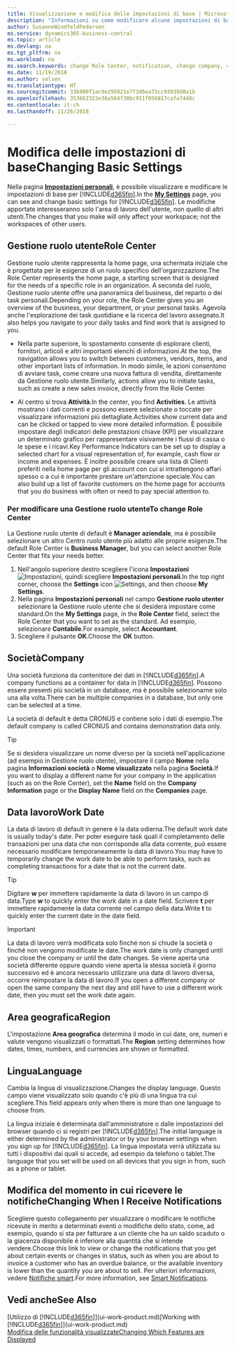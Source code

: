 ```yaml
---
title: Visualizzazione e modifica delle impostazioni di base | Microsoft Docs
description: "Informazioni su come modificare alcune impostazioni di base, ad esempio, la Gestione ruolo utente, la società o la data di lavoro."
author: SusanneWindfeldPedersen
ms.service: dynamics365-business-central
ms.topic: article
ms.devlang: na
ms.tgt_pltfrm: na
ms.workload: na
ms.search.keywords: change Role Center, notification, change company, change work date
ms.date: 11/19/2018
ms.author: solsen
ms.translationtype: HT
ms.sourcegitcommit: 33b900f1ac9e295921e7f3d6ea72cc93939d8a1b
ms.openlocfilehash: 353662322e36a564f30bc911f056817cafa7440c
ms.contentlocale: it-ch
ms.lasthandoff: 11/26/2018

---
```

# <a name="changing-basic-settings"></a><span data-ttu-id="ff0e8-103">Modifica delle impostazioni di base</span><span class="sxs-lookup"><span data-stu-id="ff0e8-103">Changing Basic Settings</span></span>
<span data-ttu-id="ff0e8-104">Nella pagina [**Impostazioni personali**](https://businesscentral.dynamics.com?page=9176 "Passare direttamente alla pagina impostazioni utente in Business Central"), è possibile visualizzare e modificare le impostazioni di base per [!INCLUDE[d365fin](includes/d365fin_md.md)].</span><span class="sxs-lookup"><span data-stu-id="ff0e8-104">In the [**My Settings**](https://businesscentral.dynamics.com?page=9176 "Go directly to your user settings page in Business Central") page, you can see and change basic settings for [!INCLUDE[d365fin](includes/d365fin_md.md)].</span></span> <span data-ttu-id="ff0e8-105">Le modifiche apportate interesseranno solo l'area di lavoro dell'utente, non quello di altri utenti.</span><span class="sxs-lookup"><span data-stu-id="ff0e8-105">The changes that you make will only affect your workspace; not the workspaces of other users.</span></span>  

## <a name="role-center"></a> <span data-ttu-id="ff0e8-106">Gestione ruolo utente</span><span class="sxs-lookup"><span data-stu-id="ff0e8-106">Role Center</span></span>
<span data-ttu-id="ff0e8-107">Gestione ruolo utente rappresenta la home page, una schermata iniziale che è progettata per le esigenze di un ruolo specifico dell'organizzazione.</span><span class="sxs-lookup"><span data-stu-id="ff0e8-107">The Role Center represents the home page, a starting screen that is designed for the needs of a specific role in an organization.</span></span> <span data-ttu-id="ff0e8-108">A seconda del ruolo, Gestione ruolo utente offre una panoramica del business, del reparto o dei task personali.</span><span class="sxs-lookup"><span data-stu-id="ff0e8-108">Depending on your role, the Role Center gives you an overview of the business, your department, or your personal tasks.</span></span> <span data-ttu-id="ff0e8-109">Agevola anche l'esplorazione dei task quotidiane e la ricerca del lavoro assegnato.</span><span class="sxs-lookup"><span data-stu-id="ff0e8-109">It also helps you navigate to your daily tasks and find work that is assigned to you.</span></span>

-   <span data-ttu-id="ff0e8-110">Nella parte superiore, lo spostamento consente di esplorare clienti, fornitori, articoli e altri importanti elenchi di informazioni.</span><span class="sxs-lookup"><span data-stu-id="ff0e8-110">At the top, the navigation allows you to switch between customers, vendors, items, and other important lists of information.</span></span> <span data-ttu-id="ff0e8-111">In modo simile, le azioni consentono di avviare task, come creare una nuova fattura di vendita, direttamente da Gestione ruolo utente.</span><span class="sxs-lookup"><span data-stu-id="ff0e8-111">Similarly, actions allow you to initiate tasks, such as create a new sales invoice, directly from the Role Center.</span></span>

-   <span data-ttu-id="ff0e8-112">Al centro si trova **Attività**.</span><span class="sxs-lookup"><span data-stu-id="ff0e8-112">In the center, you find **Activities**.</span></span> <span data-ttu-id="ff0e8-113">Le attività mostrano i dati correnti e possono essere selezionate o toccate per visualizzare informazioni più dettagliate.</span><span class="sxs-lookup"><span data-stu-id="ff0e8-113">Activities show current data and can be clicked or tapped to view more detailed information.</span></span> <span data-ttu-id="ff0e8-114">È possibile impostare degli indicatori delle prestazioni chiave (KPI) per visualizzare un determinato grafico per rappresentare visivamente i flussi di cassa o le spese e i ricavi.</span><span class="sxs-lookup"><span data-stu-id="ff0e8-114">Key Performance Indicators can be set up to display a selected chart for a visual representation of, for example, cash flow or income and expenses.</span></span> <span data-ttu-id="ff0e8-115">È inoltre possibile creare una lista di Clienti preferiti nella home page per gli account con cui si intrattengono affari spesso o a cui è importante prestare un'attenzione speciale.</span><span class="sxs-lookup"><span data-stu-id="ff0e8-115">You can also build up a list of favorite customers on the home page for accounts that you do business with often or need to pay special attention to.</span></span>

### <a name="to-change-role-center"></a><span data-ttu-id="ff0e8-116">Per modificare una Gestione ruolo utente</span><span class="sxs-lookup"><span data-stu-id="ff0e8-116">To change Role Center</span></span>
<span data-ttu-id="ff0e8-117">La Gestione ruolo utente di default è **Manager aziendale**, ma è possibile selezionare un altro Centro ruolo utente più adatto alle proprie esigenze.</span><span class="sxs-lookup"><span data-stu-id="ff0e8-117">The default Role Center is **Business Manager**, but you can select another Role Center that fits your needs better.</span></span>
1. <span data-ttu-id="ff0e8-118">Nell'angolo superiore destro scegliere l'icona **Impostazioni** ![Impostazioni](media/ui-experience/settings_icon_small.png "icona Impostazioni per Gestione ruolo utente"), quindi scegliere **Impostazioni personali**.</span><span class="sxs-lookup"><span data-stu-id="ff0e8-118">In the top right corner, choose the **Settings** icon ![Settings](media/ui-experience/settings_icon_small.png "Settings icon for role center"), and then choose **My Settings**.</span></span>
2. <span data-ttu-id="ff0e8-119">Nella pagina **Impostazioni personali** nel campo **Gestione ruolo utenter** selezionare la Gestione ruolo utente che si desidera impostare come standard.</span><span class="sxs-lookup"><span data-stu-id="ff0e8-119">On the **My Settings** page, in the **Role Center** field, select the Role Center that you want to set as the standard.</span></span> <span data-ttu-id="ff0e8-120">Ad esempio, selezionare **Contabile**.</span><span class="sxs-lookup"><span data-stu-id="ff0e8-120">For example, select **Accountant**.</span></span>
3. <span data-ttu-id="ff0e8-121">Scegliere il pulsante **OK**.</span><span class="sxs-lookup"><span data-stu-id="ff0e8-121">Choose the **OK** button.</span></span>

## <a name="company"></a><span data-ttu-id="ff0e8-122">Società</span><span class="sxs-lookup"><span data-stu-id="ff0e8-122">Company</span></span>
<span data-ttu-id="ff0e8-123">Una società funziona da contenitore dei dati in [!INCLUDE[d365fin](includes/d365fin_md.md)].</span><span class="sxs-lookup"><span data-stu-id="ff0e8-123">A company functions as a container for data in [!INCLUDE[d365fin](includes/d365fin_md.md)].</span></span> <span data-ttu-id="ff0e8-124">Possono essere presenti più società in un database, ma è possibile selezionarne solo una alla volta.</span><span class="sxs-lookup"><span data-stu-id="ff0e8-124">There can be multiple companies in a database, but only one can be selected at a time.</span></span>

<span data-ttu-id="ff0e8-125">La società di default è detta CRONUS e contiene solo i dati di esempio.</span><span class="sxs-lookup"><span data-stu-id="ff0e8-125">The default company is called CRONUS and contains demonstration data only.</span></span>

> [!TIP]  
>   <span data-ttu-id="ff0e8-126">Se si desidera visualizzare un nome diverso per la società nell'applicazione (ad esempio in Gestione ruolo utente), impostare il campo **Nome** nella pagina **Informazioni società** o **Nome visualizzato** nella pagina **Società**.</span><span class="sxs-lookup"><span data-stu-id="ff0e8-126">If you want to display a different name for your company in the application (such as on the Role Center), set the **Name** field on the **Company Information** page or the **Display Name** field on the **Companies** page.</span></span>  

## <a name="work-date"></a><span data-ttu-id="ff0e8-127">Data lavoro</span><span class="sxs-lookup"><span data-stu-id="ff0e8-127">Work Date</span></span>
<span data-ttu-id="ff0e8-128">La data di lavoro di default in genere è la data odierna.</span><span class="sxs-lookup"><span data-stu-id="ff0e8-128">The default work date is usually today's date.</span></span> <span data-ttu-id="ff0e8-129">Per poter eseguire task quali il completamento delle transazioni per una data che non corrisponde alla data corrente, può essere necessario modificare temporaneamente la data di lavoro.</span><span class="sxs-lookup"><span data-stu-id="ff0e8-129">You may have to temporarily change the work date to be able to perform tasks, such as completing transactions for a date that is not the current date.</span></span>

> [!TIP]  
>   <span data-ttu-id="ff0e8-130">Digitare **w** per immettere rapidamente la data di lavoro in un campo di data.</span><span class="sxs-lookup"><span data-stu-id="ff0e8-130">Type **w** to quickly enter the work date in a date field.</span></span> <span data-ttu-id="ff0e8-131">Scrivere **t** per immettere rapidamente la data corrente nel campo della data.</span><span class="sxs-lookup"><span data-stu-id="ff0e8-131">Write **t** to quickly enter the current date in the date field.</span></span>

> [!IMPORTANT]  
>   <span data-ttu-id="ff0e8-132">La data di lavoro verrà modificata solo finché non si chiude la società o finché non vengono modificate le date.</span><span class="sxs-lookup"><span data-stu-id="ff0e8-132">The work date is only changed until you close the company or until the date changes.</span></span> <span data-ttu-id="ff0e8-133">Se viene aperta una società differente oppure quando viene aperta la stessa società il giorno successivo ed è ancora necessario utilizzare una data di lavoro diversa, occorre reimpostare la data di lavoro.</span><span class="sxs-lookup"><span data-stu-id="ff0e8-133">If you open a different company or open the same company the next day and still have to use a different work date, then you must set the work date again.</span></span>

## <a name="region"></a> <span data-ttu-id="ff0e8-134">Area geografica</span><span class="sxs-lookup"><span data-stu-id="ff0e8-134">Region</span></span>
<span data-ttu-id="ff0e8-135">L'impostazione **Area geografica** determina il modo in cui date, ore, numeri e valute vengono visualizzati o formattati.</span><span class="sxs-lookup"><span data-stu-id="ff0e8-135">The **Region** setting determines how dates, times, numbers, and currencies are shown or formatted.</span></span>   


## <a name="language"></a> <span data-ttu-id="ff0e8-136">Lingua</span><span class="sxs-lookup"><span data-stu-id="ff0e8-136">Language</span></span>
<span data-ttu-id="ff0e8-137">Cambia la lingua di visualizzazione.</span><span class="sxs-lookup"><span data-stu-id="ff0e8-137">Changes the display language.</span></span> <span data-ttu-id="ff0e8-138">Questo campo viene visualizzato solo quando c'è più di una lingua tra cui scegliere.</span><span class="sxs-lookup"><span data-stu-id="ff0e8-138">This field appears only when there is more than one language to choose from.</span></span> 

<span data-ttu-id="ff0e8-139">La lingua iniziale è determinata dall'amministratore o dalle impostazioni del browser quando ci si registri per [!INCLUDE[d365fin](includes/d365fin_md.md)].</span><span class="sxs-lookup"><span data-stu-id="ff0e8-139">The initial language is either determined by the administrator or by your browser settings when you sign up for [!INCLUDE[d365fin](includes/d365fin_md.md)].</span></span> <span data-ttu-id="ff0e8-140">La lingua impostata verrà utilizzata su tutti i dispositivi dai quali si accede, ad esempio da telefono o tablet.</span><span class="sxs-lookup"><span data-stu-id="ff0e8-140">The language that you set will be used on all devices that you sign in from, such as a phone or tablet.</span></span>

## <a name="changing-when-i-receive-notifications"></a><span data-ttu-id="ff0e8-141">Modifica del momento in cui ricevere le notifiche</span><span class="sxs-lookup"><span data-stu-id="ff0e8-141">Changing When I Receive Notifications</span></span>
<span data-ttu-id="ff0e8-142">Scegliere questo collegamento per visualizzare o modificare le notifiche ricevute in merito a determinati eventi o modifiche dello stato, come, ad esempio, quando si sta per fatturare a un cliente che ha un saldo scaduto o la giacenza disponibile è inferiore alla quantità che si intende vendere.</span><span class="sxs-lookup"><span data-stu-id="ff0e8-142">Choose this link to view or change the notifications that you get about certain events or changes in status, such as when you are about to invoice a customer who has an overdue balance, or the available inventory is lower than the quantity you are about to sell.</span></span> <span data-ttu-id="ff0e8-143">Per ulteriori informazioni, vedere [Notifiche smart](ui-smart-notifications.md).</span><span class="sxs-lookup"><span data-stu-id="ff0e8-143">For more information, see [Smart Notifications](ui-smart-notifications.md).</span></span>

## <a name="see-also"></a><span data-ttu-id="ff0e8-144">Vedi anche</span><span class="sxs-lookup"><span data-stu-id="ff0e8-144">See Also</span></span>
<span data-ttu-id="ff0e8-145">[Utilizzo di [!INCLUDE[d365fin](includes/d365fin_md.md)]](ui-work-product.md)</span><span class="sxs-lookup"><span data-stu-id="ff0e8-145">[Working with [!INCLUDE[d365fin](includes/d365fin_md.md)]](ui-work-product.md)</span></span>  
[<span data-ttu-id="ff0e8-146">Modifica delle funzionalità visualizzate</span><span class="sxs-lookup"><span data-stu-id="ff0e8-146">Changing Which Features are Displayed</span></span>](ui-experiences.md)  

